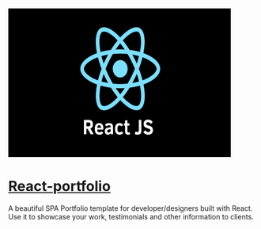   &emsp; &emsp; &emsp; &emsp; &emsp; &emsp; &emsp; &emsp; &emsp; &emsp; &emsp; &emsp;<img src="images/reactjs.png" height=300 width=450>

 
# [React-portfolio](https://suryansh-about.netlify.app/)

A beautiful SPA Portfolio template for developer/designers built with React. Use it to showcase your work, testimonials and other information to clients.

 
